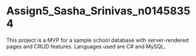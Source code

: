 # Assign5_Sasha_Srinivas_n01458354

This project is a MVP for a sample school database with server-rendered pages and CRUD features. Languages used are C# and MySQL. 
